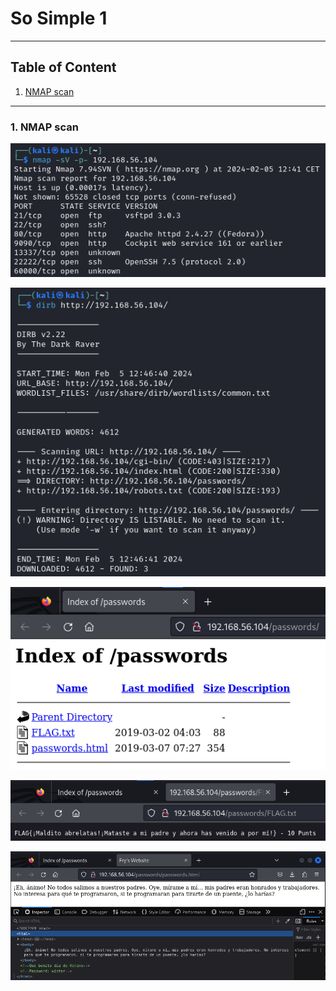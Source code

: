 # So Simple 1

---

## Table of Content

1. [NMAP scan]()

---

### 1. NMAP scan

![](img/insebrectf01.png)

![](img/insebrectf02.png)

![](img/insebrectf03.png)

![](img/insebrectf04.png)

![](img/insebrectf05.png)